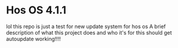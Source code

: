 # Hos OS 4.1.1
lol this repo is just a test for new update system for hos os 
A brief description of what this project does and who it's for this should get autoupdate working!!!!
